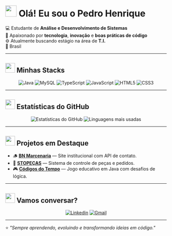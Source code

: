<!-- 👋 Apresentação -->
# <img src="https://cdn-icons-png.flaticon.com/512/921/921071.png" width="35"/> Olá! Eu sou o **Pedro Henrique**  

💻 Estudante de **Análise e Desenvolvimento de Sistemas**  
🚀 Apaixonado por **tecnologia**, **inovação** e **boas práticas de código**  
⚙️ Atualmente buscando estágio na área de **T.I.**  
📍 Brasil  

---

## <img src="https://cdn-icons-png.flaticon.com/512/1055/1055687.png" width="30"/> Minhas Stacks

<div align="center">

![Java](https://img.shields.io/badge/Java-ED8B00?style=for-the-badge&logo=openjdk&logoColor=white)
![MySQL](https://img.shields.io/badge/MySQL-005C84?style=for-the-badge&logo=mysql&logoColor=white)
![TypeScript](https://img.shields.io/badge/TypeScript-3178C6?style=for-the-badge&logo=typescript&logoColor=white)
![JavaScript](https://img.shields.io/badge/JavaScript-F7DF1E?style=for-the-badge&logo=javascript&logoColor=black)
![HTML5](https://img.shields.io/badge/HTML5-E34F26?style=for-the-badge&logo=html5&logoColor=white)
![CSS3](https://img.shields.io/badge/CSS3-1572B6?style=for-the-badge&logo=css3&logoColor=white)

</div>

---

## <img src="https://cdn-icons-png.flaticon.com/512/9408/9408874.png" width="30"/> Estatísticas do GitHub

<div align="center">

![Estatísticas do GitHub](https://github-readme-stats.vercel.app/api?username=Rot498&show_icons=true&theme=radical&hide_border=true&border_radius=10)
![Linguagens mais usadas](https://github-readme-stats.vercel.app/api/top-langs/?username=Rot498&layout=compact&theme=radical&hide_border=true&border_radius=10)

</div>

---

## <img src="https://cdn-icons-png.flaticon.com/512/679/679720.png" width="30"/> Projetos em Destaque

- 🪵 [**BN Marcenaria**](https://github.com/Rot498/BNmarcenaria) — Site institucional com API de contato.  
- 🧱 [**STOPEÇAS**](https://github.com/Rot498/ProjetoWeb) — Sistema de controle de peças e pedidos.  
- 🎮 [**Códigos do Tempo**](https://github.com/Rot498/Grupo_6_Turma_A) — Jogo educativo em Java com desafios de lógica.

---

## <img src="https://cdn-icons-png.flaticon.com/512/893/893292.png" width="30"/> Vamos conversar?

<div align="center">

[![Linkedin](https://img.shields.io/badge/LinkedIn-0077B5?style=for-the-badge&logo=linkedin&logoColor=white)](www.linkedin.com/in/pedro-henrique2808)
[![Gmail](https://img.shields.io/badge/Gmail-EA4335?style=for-the-badge&logo=gmail&logoColor=white)](ph7205544@gmail.com)

</div>

---

⭐ *"Sempre aprendendo, evoluindo e transformando ideias em código."*
